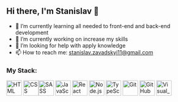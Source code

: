 ## Hi there, I'm Stanislav 👋

- 🌱 I’m currently learning all needed to front-end and back-end development
- 🔭 I’m currently working on increase my skills
- 🤔 I’m looking for help with apply knowledge
- 📫 How to reach me: stanislav.zavadskyi11@gmail.com

### My Stack:

<img src="https://user-images.githubusercontent.com/101670941/213763144-86dcbb6e-afb0-4f87-8b82-8037ba8a0e68.png" width="40" height="40" alt="HTML" /> <img src="https://user-images.githubusercontent.com/101670941/213763169-2fdcaace-2c1b-46bf-af8f-b551ee8ed45b.png" width="40" height="40" alt="CSS" /><img src="https://user-images.githubusercontent.com/101670941/213763191-92fba9a8-f63a-4a59-8ec7-2fc158952838.png" width="40" height="40" alt="SASS" /> <img src="https://user-images.githubusercontent.com/101670941/213764506-a826e3f0-7499-4c82-9c12-f301f289be79.png" width="40" height="40" alt="JavaScript" /> <img src="https://user-images.githubusercontent.com/101670941/213764541-8fd1b7fa-8922-49df-ba8b-7b5e27f5485d.png" width="40" height="40" alt="React" /> <img src="https://user-images.githubusercontent.com/101670941/213764558-28b9cf0a-192d-40d4-bb99-e0f784fc7f65.png" width="40" height="40" alt="Node.js" /> <img src="https://user-images.githubusercontent.com/101670941/213764597-0ae67c5f-6fdb-4e8c-82b3-20dbd0c109cb.png" width="40" height="40" alt="TypeScript" /> <img src="https://user-images.githubusercontent.com/101670941/213764613-719d32db-fa90-41df-ab66-4ea195878246.png" width="40" height="40" alt="Git" /> <img src="https://user-images.githubusercontent.com/101670941/213764628-79390672-1319-44ea-b304-817a555d7ce9.png" width="40" height="40" alt="GitHub" /> <img src="https://user-images.githubusercontent.com/101670941/213764641-fcedb274-0b8b-4ec7-bae1-8643e3990853.png" width="40" height="40" alt="Visual_Studio_Code" />
